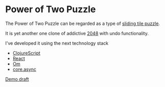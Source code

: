 Power of Two Puzzle
===================

The Power of Two Puzzle can be regarded as a type of
[sliding tile puzzle](http://en.wikipedia.org/wiki/Sliding_block_puzzle).

It is yet another one clone of addictive [2048](http://en.wikipedia.org/wiki/2048_(video_game))
with undo functionality.

I've developed it using the next technology stack
 * [ClojureScript](https://github.com/clojure/clojurescript)
 * [React](http://facebook.github.io/react/)
 * [Om](https://github.com/swannodette/om)
 * [core.async](https://github.com/clojure/core.async)

[Demo draft](http://pavel-v-chernykh.github.io/pot/react.html)

